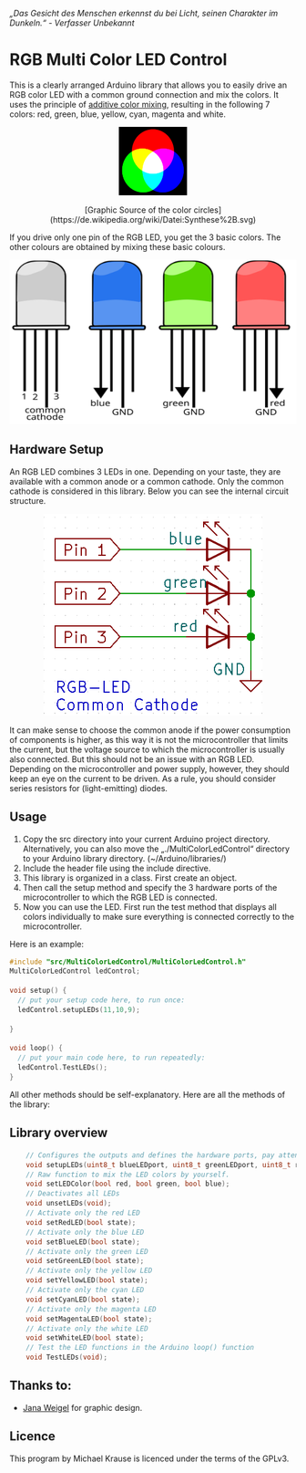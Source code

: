 *„Das Gesicht des Menschen erkennst du bei Licht, seinen Charakter im Dunkeln.“ - Verfasser Unbekannt*

# RGB Multi Color LED Control

This is a clearly arranged Arduino library that allows you to easily drive an RGB color LED with a common ground connection and mix the colors.
It uses the principle of [additive color mixing](https://en.wikipedia.org/wiki/Additive_color), resulting in the following 7 colors: red, green, blue, yellow, cyan, magenta and white.

<p align="center">
  <img width="120" height="120" src="Figures/additive_mixing_example.svg">
</p>

<div style="text-align: center;">
[Graphic Source of the color circles](https://de.wikipedia.org/wiki/Datei:Synthese%2B.svg)
</div>


If you drive only one pin of the RGB LED, you get the 3 basic colors. The other colours are obtained by mixing these basic colours.
<p align="center">
  <img width="504" height="288" src="Figures/RGB_LED.svg">
</p>

## Hardware Setup

An RGB LED combines 3 LEDs in one. Depending on your taste, they are available with a common anode or a common cathode.
Only the common cathode is considered in this library. Below you can see the internal circuit structure.
<p align="center">
  <img width="384" height="354" src="Figures/schematic_RGB_LED.png">
</p>

It can make sense to choose the common anode if the power consumption of components is higher, as this way it is not the microcontroller that limits the current, but the voltage source to which the microcontroller is usually also connected.
But this should not be an issue with an RGB LED. Depending on the microcontroller and power supply, however, they should keep an eye on the current to be driven. As a rule, you should consider series resistors for (light-emitting) diodes.

## Usage
1. Copy the src directory into your current Arduino project directory. Alternatively, you can also move the „./MultiColorLedControl“ directory to your Arduino library directory. (~/Arduino/libraries/)
2. Include the header file using the include directive.
3. This library is organized in a class. First create an object.
4. Then call the setup method and specify the 3 hardware ports of the microcontroller to which the RGB LED is connected. 
5. Now you can use the LED. First run the test method that displays all colors individually to make sure everything is connected correctly to the microcontroller.


Here is an example:

```C
#include "src/MultiColorLedControl/MultiColorLedControl.h"
MultiColorLedControl ledControl;

void setup() {
  // put your setup code here, to run once:
  ledControl.setupLEDs(11,10,9);

}

void loop() {
  // put your main code here, to run repeatedly:
  ledControl.TestLEDs();
}
```

All other methods should be self-explanatory. Here are all the methods of the library:

## Library overview

```C
    // Configures the outputs and defines the hardware ports, pay attention to your circuits
    void setupLEDs(uint8_t blueLEDport, uint8_t greenLEDport, uint8_t redLEDport);
    // Raw function to mix the LED colors by yourself.
    void setLEDColor(bool red, bool green, bool blue);
    // Deactivates all LEDs
    void unsetLEDs(void);
    // Activate only the red LED
    void setRedLED(bool state);
    // Activate only the blue LED
    void setBlueLED(bool state);
    // Activate only the green LED
    void setGreenLED(bool state);
    // Activate only the yellow LED
    void setYellowLED(bool state);
    // Activate only the cyan LED
    void setCyanLED(bool state);
    // Activate only the magenta LED
    void setMagentaLED(bool state);
    // Activate only the white LED
    void setWhiteLED(bool state);
    // Test the LED functions in the Arduino loop() function
    void TestLEDs(void);
```


## Thanks to:

- [Jana Weigel](https://janaweigel.wordpress.com/) for graphic design.

## Licence
This program by Michael Krause is licenced under the terms of the GPLv3.
